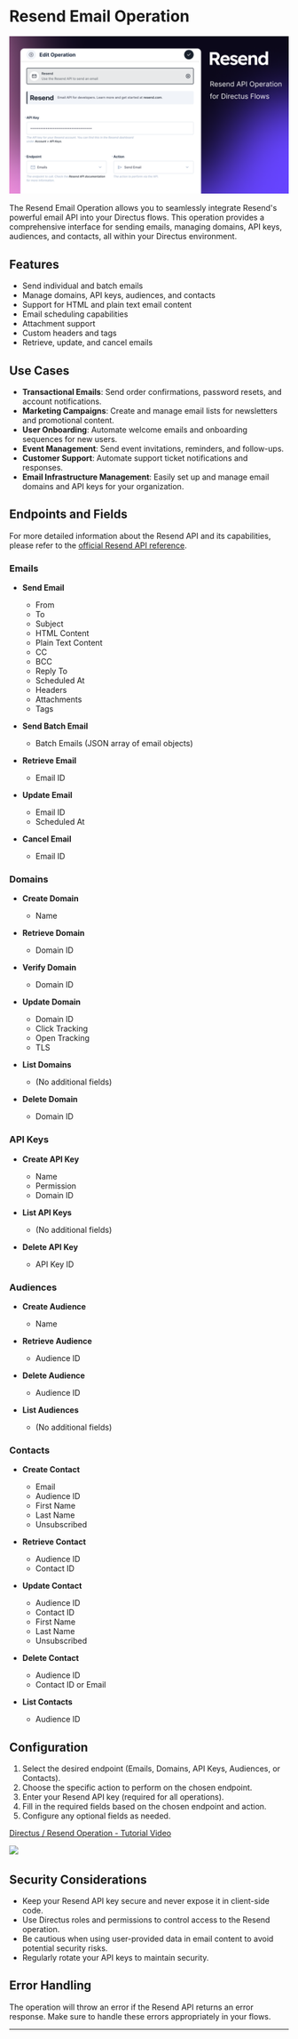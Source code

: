 # Resend Email Operation

![Resend Email Operation](https://raw.githubusercontent.com/directus-labs/extensions/main/packages/resend-operation/docs/resend-operation.png)

The Resend Email Operation allows you to seamlessly integrate Resend's powerful email API into your Directus flows. This operation provides a comprehensive interface for sending emails, managing domains, API keys, audiences, and contacts, all within your Directus environment.

## Features

- Send individual and batch emails
- Manage domains, API keys, audiences, and contacts
- Support for HTML and plain text email content
- Email scheduling capabilities
- Attachment support
- Custom headers and tags
- Retrieve, update, and cancel emails

## Use Cases

- **Transactional Emails**: Send order confirmations, password resets, and account notifications.
- **Marketing Campaigns**: Create and manage email lists for newsletters and promotional content.
- **User Onboarding**: Automate welcome emails and onboarding sequences for new users.
- **Event Management**: Send event invitations, reminders, and follow-ups.
- **Customer Support**: Automate support ticket notifications and responses.
- **Email Infrastructure Management**: Easily set up and manage email domains and API keys for your organization.

## Endpoints and Fields

For more detailed information about the Resend API and its capabilities, please refer to the [official Resend API reference](https://resend.com/docs/api-reference/introduction?ref=directus_marketplace).

### Emails

- **Send Email**
  - From
  - To
  - Subject
  - HTML Content
  - Plain Text Content
  - CC
  - BCC
  - Reply To
  - Scheduled At
  - Headers
  - Attachments
  - Tags

- **Send Batch Email**
  - Batch Emails (JSON array of email objects)

- **Retrieve Email**
  - Email ID

- **Update Email**
  - Email ID
  - Scheduled At

- **Cancel Email**
  - Email ID

### Domains

- **Create Domain**
  - Name

- **Retrieve Domain**
  - Domain ID

- **Verify Domain**
  - Domain ID

- **Update Domain**
  - Domain ID
  - Click Tracking
  - Open Tracking
  - TLS

- **List Domains**
  - (No additional fields)

- **Delete Domain**
  - Domain ID

### API Keys

- **Create API Key**
  - Name
  - Permission
  - Domain ID

- **List API Keys**
  - (No additional fields)

- **Delete API Key**
  - API Key ID

### Audiences

- **Create Audience**
  - Name

- **Retrieve Audience**
  - Audience ID

- **Delete Audience**
  - Audience ID

- **List Audiences**
  - (No additional fields)

### Contacts

- **Create Contact**
  - Email
  - Audience ID
  - First Name
  - Last Name
  - Unsubscribed

- **Retrieve Contact**
  - Audience ID
  - Contact ID

- **Update Contact**
  - Audience ID
  - Contact ID
  - First Name
  - Last Name
  - Unsubscribed

- **Delete Contact**
  - Audience ID
  - Contact ID or Email

- **List Contacts**
  - Audience ID

## Configuration

1. Select the desired endpoint (Emails, Domains, API Keys, Audiences, or Contacts).
2. Choose the specific action to perform on the chosen endpoint.
3. Enter your Resend API key (required for all operations).
4. Fill in the required fields based on the chosen endpoint and action.
5. Configure any optional fields as needed.

<div>
    <a href="https://www.loom.com/share/3122b050ee834a88b1773bf947bf5a36">
      <p>Directus / Resend Operation - Tutorial Video</p>
    </a>
    <a href="https://www.loom.com/share/3122b050ee834a88b1773bf947bf5a36">
      <img style="max-width:300px;" src="https://cdn.loom.com/sessions/thumbnails/3122b050ee834a88b1773bf947bf5a36-06a5325c9f467651-full-play.gif">
    </a>
</div>


## Security Considerations

- Keep your Resend API key secure and never expose it in client-side code.
- Use Directus roles and permissions to control access to the Resend operation.
- Be cautious when using user-provided data in email content to avoid potential security risks.
- Regularly rotate your API keys to maintain security.

## Error Handling

The operation will throw an error if the Resend API returns an error response. Make sure to handle these errors appropriately in your flows.

---
